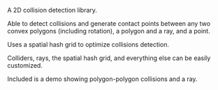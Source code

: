 A 2D collision detection library.

Able to detect collisions and generate contact points between any two convex polygons (including rotation), a polygon and a ray, and a point.

Uses a spatial hash grid to optimize collisions detection.

Colliders, rays, the spatial hash grid, and everything else can be easily customized.

Included is a demo showing polygon-polygon collisions and a ray.
